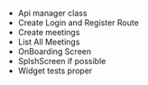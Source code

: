 - Api manager class
- Create Login and Register Route
- Create meetings 
- List All Meetings
- OnBoarding Screen
- SplshScreen if possible
- Widget tests proper 